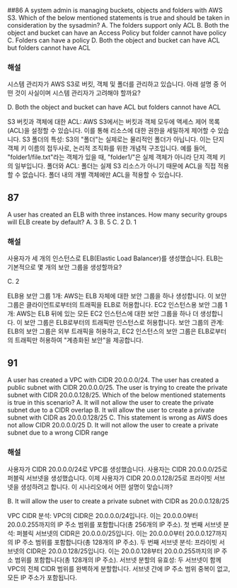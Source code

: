 ##86
A system admin is managing buckets, objects and folders with AWS S3. Which of the below mentioned statements is true and should be taken in consideration by the sysadmin?
	A. The folders support only ACL
	B. Both the object and bucket can have an Access Policy but folder cannot have policy
	C. Folders can have a policy
	D. Both the object and bucket can have ACL but folders cannot have ACL

### 해설
시스템 관리자가 AWS S3로 버킷, 객체 및 폴더를 관리하고 있습니다. 아래 설명 중 어떤 것이 사실이며 시스템 관리자가 고려해야 할까요?

D. Both the object and bucket can have ACL but folders cannot have ACL

S3 버킷과 객체에 대한 ACL: AWS S3에서는 버킷과 객체 모두에 액세스 제어 목록(ACL)을 설정할 수 있습니다. 이를 통해 리소스에 대한 권한을 세밀하게 제어할 수 있습니다.
S3 폴더의 특성: S3의 "폴더"는 실제로는 물리적인 폴더가 아닙니다. 이는 단지 객체 키 이름의 접두사로, 논리적 조직화를 위한 개념적 구조입니다. 예를 들어, "folder1/file.txt"라는 객체가 있을 때, "folder1/"은 실제 객체가 아니라 단지 객체 키의 일부입니다.
폴더와 ACL: 폴더는 실제 S3 리소스가 아니기 때문에 ACL을 직접 적용할 수 없습니다. 폴더 내의 개별 객체에만 ACL을 적용할 수 있습니다.

## 87
A user has created an ELB with three instances. How many security groups will ELB create by default?
	A. 3
	B. 5
	C. 2
	D. 1

### 해설
사용자가 세 개의 인스턴스로 ELB(Elastic Load Balancer)를 생성했습니다. ELB는 기본적으로 몇 개의 보안 그룹을 생성할까요?

C. 2

ELB용 보안 그룹 1개: AWS는 ELB 자체에 대한 보안 그룹을 하나 생성합니다. 이 보안 그룹은 클라이언트로부터의 트래픽을 ELB로 허용합니다.
EC2 인스턴스용 보안 그룹 1개: AWS는 ELB 뒤에 있는 모든 EC2 인스턴스에 대한 보안 그룹을 하나 더 생성합니다. 이 보안 그룹은 ELB로부터의 트래픽만 인스턴스로 허용합니다.
보안 그룹의 관계: ELB의 보안 그룹은 외부 트래픽을 허용하고, EC2 인스턴스의 보안 그룹은 ELB로부터의 트래픽만 허용하여 "계층화된 보안"을 제공합니다.

## 91
A user has created a VPC with CIDR 20.0.0.0/24. The user has created a public subnet with CIDR 20.0.0.0/25. The user is trying to create the private subnet with CIDR 20.0.0.128/25. Which of the below mentioned statements is true in this scenario?
	A. It will not allow the user to create the private subnet due to a CIDR overlap
	B. It will allow the user to create a private subnet with CIDR as 20.0.0.128/25
	C. This statement is wrong as AWS does not allow CIDR 20.0.0.0/25
	D. It will not allow the user to create a private subnet due to a wrong CIDR range

### 해설

사용자가 CIDR 20.0.0.0/24로 VPC를 생성했습니다. 사용자는 CIDR 20.0.0.0/25로 퍼블릭 서브넷을 생성했습니다. 이제 사용자가 CIDR 20.0.0.128/25로 프라이빗 서브넷을 생성하려고 합니다. 이 시나리오에서 어떤 설명이 맞습니까?

B. It will allow the user to create a private subnet with CIDR as 20.0.0.128/25

VPC CIDR 분석: VPC의 CIDR은 20.0.0.0/24입니다. 이는 20.0.0.0부터 20.0.0.255까지의 IP 주소 범위를 포함합니다(총 256개의 IP 주소).
첫 번째 서브넷 분석: 퍼블릭 서브넷의 CIDR은 20.0.0.0/25입니다. 이는 20.0.0.0부터 20.0.0.127까지의 IP 주소 범위를 포함합니다(총 128개의 IP 주소).
두 번째 서브넷 분석: 프라이빗 서브넷의 CIDR은 20.0.0.128/25입니다. 이는 20.0.0.128부터 20.0.0.255까지의 IP 주소 범위를 포함합니다(총 128개의 IP 주소).
서브넷 분할의 유효성: 두 서브넷이 함께 VPC의 전체 CIDR 범위를 완벽하게 분할합니다. 서브넷 간에 IP 주소 범위 중복이 없고, 모든 IP 주소가 포함됩니다.

